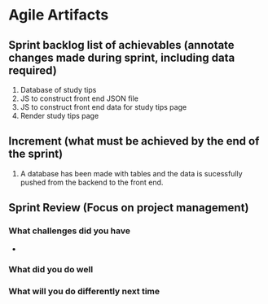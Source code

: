 # Agile Artifacts
## Sprint backlog list of achievables (annotate changes made during sprint, including data required) 
1. Database of study tips
2. JS to construct front end JSON file
3. JS to construct front end data for study tips page
4. Render study tips page

## Increment (what must be achieved by the end of the sprint) 
1. A database has been made with tables and the data is sucessfully pushed from the backend to the front end.

## Sprint Review (Focus on project management)
### What challenges did you have
 - 
### What did you do well

### What will you do differently next time